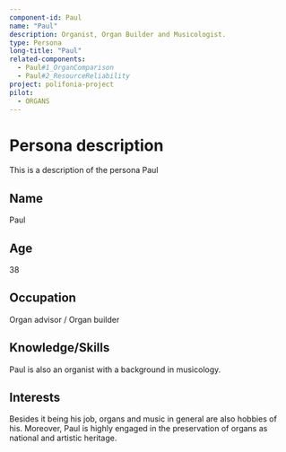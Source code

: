 ```yaml
---
component-id: Paul
name: "Paul"
description: Organist, Organ Builder and Musicologist.
type: Persona
long-title: "Paul"
related-components:
  - Paul#1_OrganComparison
  - Paul#2_ResourceReliability
project: polifonia-project
pilot:
  - ORGANS
---
```


# Persona description

This is a description of the persona Paul

## Name
Paul

## Age
38

## Occupation
Organ advisor / Organ builder


## Knowledge/Skills
Paul is also an organist with a background in musicology.

## Interests
Besides it being his job, organs and music in general are also hobbies of his. Moreover, Paul is highly engaged in the preservation of organs as national and artistic heritage.
